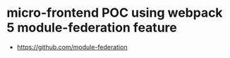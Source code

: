 # micro-frontend POC using webpack 5 module-federation feature

- https://github.com/module-federation